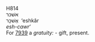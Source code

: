 <body>
  <p>H814<br>  אשׁכּר  <br> אֶשׁכָּר  ‎  ‘eshkâr  <br><i>esh-cawr‘ </i><br>For <a href="h7939.htm">7939</a>  a <i>gratuity: - </i>gift, present.<br></p>
 </body>